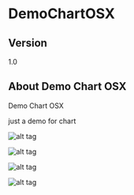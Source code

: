 # DemoChartOSX

## Version

1.0

## About Demo Chart OSX

Demo Chart OSX


just a demo for chart




![alt tag](https://github.com/thierryH91200/DemoChartOSX1/blob/master/Image/Capture%20d’écran%202017-08-26%20à%2016.06.51.png)


![alt tag](https://github.com/thierryH91200/DemoChartOSX1/blob/master/Image/Capture%20d’écran%202017-08-26%20à%2016.06.43.png)


![alt tag](https://github.com/thierryH91200/DemoChartOSX1/blob/master/Image/Capture%20d’écran%202017-08-26%20à%2016.06.17.png)


![alt tag](https://github.com/thierryH91200/DemoChartOSX1/blob/master/Image/Capture%20d’écran%202017-08-26%20à%2016.05.33.png)

